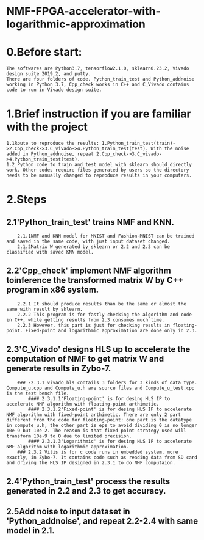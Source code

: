 # NMF-FPGA-accelerator-with-logarithmic-approximation

# 0.Before start: 
	The softwares are Python3.7, tensorflow2.1.0, sklearn0.23.2, Vivado design suite 2019.2, and putty.
	There are four folders of code. Python_train_test and Python_addnoise working in Python 3.7, Cpp_check works in C++ and C_Vivado contains code to run in Vivado design suite.

# 1.Brief instruction if you are familiar with the project
	1.1Route to reproduce the results: 1.Python_train_test(train)->2.Cpp_check->3.C_vivado->4.Python_train_test(test). With the noise added in Python_addnoise, repeat 2.Cpp_check->3.C_vivado->4.Python_train_test(test).
	1.2 Python code to train and test model with sklearn should directly work. Other codes require files generated by users so the directory needs to be manually changed to reproduce results in your computers.

# 2.Steps
## 2.1'Python_train_test' trains NMF and KNN. 
		2.1.1NMF and KNN model for MNIST and Fashion-MNIST can be trained and saved in the same code, with just input dataset changed.
		2.1.2Matrix W generated by sklearn or 2.2 and 2.3 can be classified with saved KNN model. 
## 2.2'Cpp_check' implement NMF algorithm toinference the transformed matrix W by C++ program in x86 system.
		2.2.1 It should produce results than be the same or almost the same with result by sklearn.
		2.2.2 This program is for fastly checking the algorithm and code in C++, while getting results from 2.3 consumes much time.
		2.2.3 However, this part is just for checking results in floating-point. Fixed-point and logarithmic approximation are done only in 2.3.
## 2.3'C_Vivado' designs HLS up to accelerate the computation of NMF to get matrix W and generate results in Zybo-7.
		### -2.3.1 vivado_hls contails 3 folders for 3 kinds of data type. Compute_u.cpp and Compute_u.h are source files and Compute_u_test.cpp is the test bench file.
			#### 2.3.1.1'Floating-point' is for desing HLS IP to accelerate NMF algorithm with floating-point arthimetic.
			#### 2.3.1.2'Fixed-point' is for desing HLS IP to accelerate NMF algorithm with fixed-point arthimetic. There are only 2 part different from the code for floating-point: one part is the datatype in compute_u.h, the other part is eps to avoid dividing 0 is no longer 10e-9 but 10e-2. The reason is that fixed point strategy used will transform 10e-9 to 0 due to limited precision.
			#### 2.3.1.3'Logarithmic' is for desing HLS IP to accelerate NMF algorithm with logarithmic approximation.
		### 2.3.2 Vitis is for c code runs in embedded system, more exactly, in Zybo-7. It contains code such as reading data from SD card and driving the HLS IP designed in 2.3.1 to do NMF computaion.	
## 2.4'Python_train_test' process the results generated in 2.2 and 2.3 to get accuracy.
## 2.5Add noise to input dataset in 'Python_addnoise', and repeat 2.2-2.4 with same model in 2.1. 
